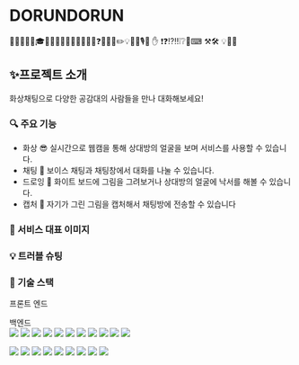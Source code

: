 # DORUNDORUN
🎯🏅🥉🥈🥇🎓🎀🎁🎁✨👀😎🤣😂😂😊❓❌🍄🍒✏️💡📸🎵🎙️🎤 ✋ ❗❓⁉️‼️❕❔🎤⌨ ⚒🛠 💡🔧🔦
## ✨프로젝트 소개
화상채팅으로 다양한 공감대의 사람들을 만나 대화해보세요!

### 🔍 주요 기능
- 화상 😎 실시간으로 웹캠을 통해 상대방의 얼굴을 보며 서비스를 사용할 수 있습니다.
- 채팅 🎤 보이스 채팅과 채팅창에서 대화를 나눌 수 있습니다.
- 드로잉 🎨 화이트 보드에 그림을 그려보거나 상대방의 얼굴에 낙서를 해볼 수 있습니다.
- 캡처 📸 자기가 그린 그림을 캡처해서 채팅방에 전송할 수 있습니다

### 👀 서비스 대표 이미지


### 💡 트러블 슈팅


### 🏅 기술 스택
프론트 엔드


백엔드<br>
<img src="https://img.shields.io/badge/SPRING BOOT-1DDB16?style=flat-square&logo=springboot&logoColor=white"/>
<img src="https://img.shields.io/badge/SPRING SECURITY-1DDB16?style=flat-square&logo=springsecurity&logoColor=white"/>
<img src="https://img.shields.io/badge/OAUTH2-000000?style=flat-square&logo=OAUTH2&logoColor=white"/>
<img src="https://img.shields.io/badge/JWT-000000?style=flat-square&logo=JWT&logoColor=white"/>
<img src="https://img.shields.io/badge/REDIS-FF0000?style=flat-square&logo=redis&logoColor=white"/>
<img src="https://img.shields.io/badge/MYSQL-4374D9?style=flat-square&logo=mysql&logoColor=white"/>
<img src="https://img.shields.io/badge/WEBRTC-000000?style=flat-square&logo=webrtc&logoColor=white"/>
<img src="https://img.shields.io/badge/AMAZON RDS-4374D9?style=flat-square&logo=amazonrds&logoColor=white"/>
<img src="https://img.shields.io/badge/AMAZON S3-ABF200?style=flat-square&logo=amazons3&logoColor=white"/>
<img src="https://img.shields.io/badge/AMAZON EC2-FFBB00?style=flat-square&logo=AMAZON EC2&logoColor=white"/>
<img src="https://img.shields.io/badge/DOCKER-2496ED?style=flat&logo=Docker&logoColor=white"/>

<img src="https://img.shields.io/badge/GITHUB-000000?style=flat&logo=GITHUB&logoColor=white"/>
<img src="https://img.shields.io/badge/GITHUB ACTIONS-0054FF?style=flat&logo=GITHUB ACTIONS&logoColor=white"/>
<img src="https://img.shields.io/badge/NGINX-1DDB16?style=flat&logo=NGINX&logoColor=white"/>
<img src="https://img.shields.io/badge/KURENTO-000000?style=flat&logo=KURENTO&logoColor=white"/>
<img src="https://img.shields.io/badge/OPENVIDU-1DDB16?style=flat&logo=OPENVIDU&logoColor=white"/>

<img src="https://img.shields.io/badge/sockjs-000000?style=flat-square&logo=sockjs&logoColor=white"/>
<img src="https://img.shields.io/badge/stomp-000000?style=flat-square&logo=stomp&logoColor=white"/>

<img src="https://img.shields.io/badge/AMAZON ROUTER 53-FFBB00?style=flat-square&logo=AMAZON ROUTER 53&logoColor=white"/>
<img src="https://img.shields.io/badge/HTTPS-FF5E00?style=flat-square&logo=HTTPS&logoColor=white"/>



